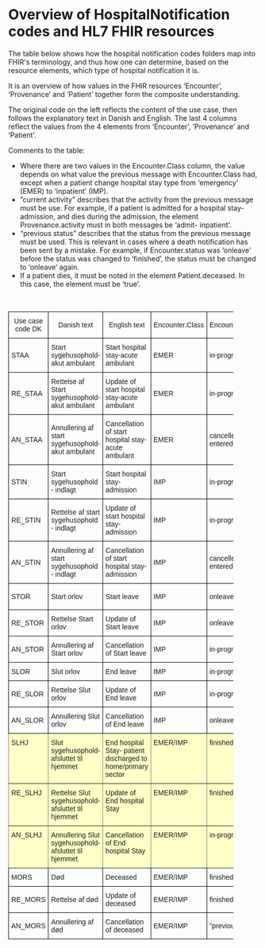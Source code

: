 # Overview of HospitalNotification codes and HL7 FHIR resources

The table below shows how the hospital notification codes folders map into FHIR's terminology, and thus how one can determine, based
on the resource elements, which type of hospital notification it is.

It is an overview of how values in the FHIR resources ‘Encounter’, ‘Provenance’ and ‘Patient’ together form the composite understanding.

The original code on the left reflects the content of the use case, then follows the explanatory text in Danish and English. The last 4
columns reflect the values from the 4 elements from ‘Encounter’, ‘Provenance’ and ‘Patient’.

Comments to the table:
* Where there are two values in the Encounter.Class column, the value depends on what value the previous message with
Encounter.Class had, except when a patient change hospital stay type from ‘emergency’ (EMER) to ‘inpatient’ (IMP).
* ”current activity” describes that the activity from the previous message must be use. For example, if a patient is admitted for a
hospital stay-admission, and dies during the admission, the element Provenance.activity must in both messages be ‘admit-
inpatient’.
* “previous status” describes that the status from the previous message must be used. This is relevant in cases where a death
notification has been sent by a mistake. For example, if Encounter.status was ‘onleave’ before the status was changed to
‘finished’, the status must be changed to ‘onleave’ again.
* If a patient dies, it must be noted in the element Patient.deceased. In this case, the element must be ‘true’.
<p>&nbsp;<p>

<style type="text/css">
.tg  {border-collapse:collapse;border-spacing:0;max-width:90%;}
.tg td{border-color:black;border-style:solid;border-width:1px;font-family:Arial, sans-serif;font-size:14px;
  overflow:hidden;padding:10px 5px;word-break:normal;}
.tg th{border-color:black;border-style:solid;border-width:1px;font-family:Arial, sans-serif;font-size:14px;
  font-weight:normal;overflow:hidden;padding:10px 5px;word-break:normal;}
.tg .tg-cjtp{background-color:#ecf4ff;border-color:inherit;text-align:left;vertical-align:top}
.tg .tg-tul6{background-color:#cfcfcf;border-color:inherit;text-align:left;vertical-align:top}
.tg .tg-5pia{background-color:#ffe2bf;border-color:inherit;text-align:left;vertical-align:top}
.tg .tg-p3tq{border-color:inherit;color:#2c415c;text-align:left;vertical-align:top}
.tg .tg-m5mm{background-color:#bbf7bb;border-color:inherit;text-align:left;vertical-align:top}
.tg .tg-ncd7{background-color:#ffffc7;border-color:inherit;text-align:left;vertical-align:top}
</style>
<table class="tg">
<thead>
  <tr>
    <th class="tg-fymr">Use case code DK</th>
    <th class="tg-fymr">Danish text</th>
    <th class="tg-fymr">English text</th>
    <th class="tg-fymr">Encounter.Class</th>
    <th class="tg-fymr">Encounter.Status</th>
    <th class="tg-fymr">Provenance.activity</th>
    <th class="tg-fymr">Patient.Deceased</th>
  </tr>
</thead>
<tbody>
  <tr>
    <td class="tg-6roq">STAA</td>
    <td class="tg-6roq"> Start   sygehusophold- akut ambulant</td>
    <td class="tg-6roq"> Start hospital stay-acute   ambulant</td>
    <td class="tg-6roq">   EMER</td>
    <td class="tg-6roq">in-progress</td>
    <td class="tg-6roq">admit-emergency</td>
    <td class="tg-6roq"> </td>
  </tr>
  <tr>
    <td class="tg-6roq">RE_STAA</td>
    <td class="tg-6roq">Rettelse af   Start sygehusophold- akut ambulant</td>
    <td class="tg-6roq">Update of start hospital   stay-acute ambulant</td>
    <td class="tg-6roq">EMER</td>
    <td class="tg-6roq">in-progress</td>
    <td class="tg-6roq">revise-admit-emergency</td>
    <td class="tg-6roq"> </td>
  </tr>
  <tr>
    <td class="tg-6roq">AN_STAA</td>
    <td class="tg-6roq">Annullering   af start sygehusophold- akut ambulant</td>
    <td class="tg-6roq">Cancellation of start   hospital stay- acute ambulant</td>
    <td class="tg-6roq">EMER</td>
    <td class="tg-6roq">cancelled/ entered-in-error</td>
    <td class="tg-6roq">cancel-admit-emergency</td>
    <td class="tg-6roq"> </td>
  </tr>
  <tr>
    <td class="tg-ralc">STIN</td>
    <td class="tg-ralc">Start sygehusophold - indlagt</td>
    <td class="tg-ralc">Start   hospital stay-admission</td>
    <td class="tg-ralc">IMP</td>
    <td class="tg-ralc">in-progress</td>
    <td class="tg-ralc">admit-inpatient</td>
    <td class="tg-ralc"> </td>
  </tr>
  <tr>
    <td class="tg-ralc">RE_STIN</td>
    <td class="tg-ralc">Rettelse af   start sygehusophold - indlagt</td>
    <td class="tg-ralc">Update of start hospital   stay-admission</td>
    <td class="tg-ralc">IMP</td>
    <td class="tg-ralc">in-progress</td>
    <td class="tg-ralc">revise-admit-inpatient</td>
    <td class="tg-ralc"> </td>
  </tr>
  <tr>
    <td class="tg-ralc">AN_STIN</td>
    <td class="tg-ralc">Annullering   af start sygehusophold - indlagt</td>
    <td class="tg-ralc">Cancellation of start   hospital stay- admission</td>
    <td class="tg-ralc">IMP</td>
    <td class="tg-ralc">cancelled/ entered-in-error</td>
    <td class="tg-ralc">cancel-admit-inpatient</td>
    <td class="tg-ralc"> </td>
  </tr>
  <tr>
    <td class="tg-y698">STOR</td>
    <td class="tg-y698">Start orlov</td>
    <td class="tg-y698">Start leave</td>
    <td class="tg-y698">IMP</td>
    <td class="tg-y698">onleave</td>
    <td class="tg-y698">start-leave-inpatient</td>
    <td class="tg-y698"> </td>
  </tr>
  <tr>
    <td class="tg-y698">RE_STOR</td>
    <td class="tg-y698">Rettelse   Start orlov</td>
    <td class="tg-y698">Update of   Start leave</td>
    <td class="tg-y698">IMP</td>
    <td class="tg-y698">onleave</td>
    <td class="tg-y698">revise-start-leave-inpatient</td>
    <td class="tg-y698"> </td>
  </tr>
  <tr>
    <td class="tg-y698">AN_STOR</td>
    <td class="tg-y698">Annullering   af Start orlov</td>
    <td class="tg-y698">Cancellation   of Start leave</td>
    <td class="tg-y698">IMP</td>
    <td class="tg-y698">in-progress</td>
    <td class="tg-y698">cancel-start-leave-inpatient</td>
    <td class="tg-y698"> </td>
  </tr>
  <tr>
    <td class="tg-y698">SLOR</td>
    <td class="tg-y698">Slut orlov</td>
    <td class="tg-y698">End leave</td>
    <td class="tg-y698">IMP</td>
    <td class="tg-y698">in-progress</td>
    <td class="tg-y698">end-leave-inpatient</td>
    <td class="tg-y698"> </td>
  </tr>
  <tr>
    <td class="tg-y698">RE_SLOR</td>
    <td class="tg-y698">Rettelse   Slut orlov</td>
    <td class="tg-y698">Update of   End leave</td>
    <td class="tg-y698">IMP</td>
    <td class="tg-y698">in-progress</td>
    <td class="tg-y698">revise-end-leave-inpatient</td>
    <td class="tg-y698"> </td>
  </tr>
  <tr>
    <td class="tg-y698">AN_SLOR</td>
    <td class="tg-y698">Annullering   Slut orlov</td>
    <td class="tg-y698">Cancellation   of End leave</td>
    <td class="tg-y698">IMP</td>
    <td class="tg-y698">onleave</td>
    <td class="tg-y698">cancel-end-leave-inpatient</td>
    <td class="tg-y698"> </td>
  </tr>
  <tr>
    <td class="tg-ncd7">SLHJ</td>
    <td class="tg-ncd7">Slut   sygehusophold- afsluttet til hjemmet</td>
    <td class="tg-ncd7">End hospital Stay- patient discharged   to home/primary sector</td>
    <td class="tg-ncd7">EMER/IMP</td>
    <td class="tg-ncd7">finished</td>
    <td class="tg-ncd7">discharge-[Encounter.Class]-home</td>
    <td class="tg-ncd7"> </td>
  </tr>
  <tr>
    <td class="tg-ncd7">RE_SLHJ</td>
    <td class="tg-ncd7">Rettelse   Slut sygehusophold-afsluttet til hjemmet</td>
    <td class="tg-ncd7">Update of End hospital Stay</td>
    <td class="tg-ncd7">EMER/IMP</td>
    <td class="tg-ncd7">finished</td>
    <td class="tg-ncd7">revise-discharge-[Encounter.Class]-home</td>
    <td class="tg-ncd7"> </td>
  </tr>
  <tr>
    <td class="tg-ncd7">AN_SLHJ</td>
    <td class="tg-ncd7">Annullering   Slut sygehusophold- afsluttet til hjemmet</td>
    <td class="tg-ncd7">Cancellation of End hospital   Stay</td>
    <td class="tg-ncd7">EMER/IMP</td>
    <td class="tg-ncd7">in-progress</td>
    <td class="tg-ncd7">cancel-discharge-[Encounter.Class]-home</td>
    <td class="tg-ncd7"> </td>
  </tr>
  <tr>
    <td class="tg-m3pm">MORS</td>
    <td class="tg-m3pm">Død</td>
    <td class="tg-m3pm">Deceased</td>
    <td class="tg-m3pm">EMER/IMP</td>
    <td class="tg-m3pm">finished</td>
    <td class="tg-m3pm">”current activity”</td>
    <td class="tg-m3pm">true</td>
  </tr>
  <tr>
    <td class="tg-m3pm">RE_MORS</td>
    <td class="tg-m3pm">Rettelse af   død</td>
    <td class="tg-m3pm">Update of   deceased</td>
    <td class="tg-m3pm">EMER/IMP</td>
    <td class="tg-m3pm">finished</td>
    <td class="tg-m3pm">”current activity”</td>
    <td class="tg-m3pm">true</td>
  </tr>
  <tr>
    <td class="tg-m3pm">AN_MORS</td>
    <td class="tg-m3pm">Annullering   af død</td>
    <td class="tg-m3pm">Cancellation   of deceased</td>
    <td class="tg-m3pm">EMER/IMP</td>
    <td class="tg-m3pm">"previous status"</td>
    <td class="tg-m3pm">”current activity”</td>
    <td class="tg-m3pm">false</td>
  </tr>
</tbody>
</table>